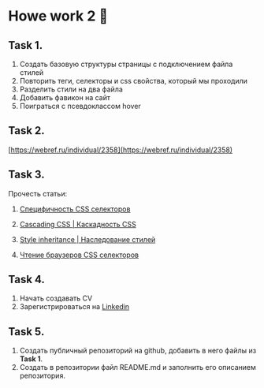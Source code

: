  # Howe work 2 🌟

## Task 1.
   1. Создать базовую структуры страницы с подключением файла стилей
   2. Повторить теги, селекторы и css свойства, который мы проходили
   3. Разделить стили на два файла
   4. Добавить фавикон на сайт
   5. Поиграться с псевдоклассом hover

## Task 2.
   [https://webref.ru/individual/2358](https://webref.ru/individual/2358)

## Task 3.
   Прочесть статьи:    
         
   1. [Специфичность CSS селекторов](https://bureau.ru/soviet/20200723/)
   
   2. [Cascading CSS | Каскадность CSS](https://puzzleweb.ru/css/18_inherit_cascade3.php#:~:text=%D0%9A%D0%B0%D1%81%D0%BA%D0%B0%D0%B4%D0%BD%D0%BE%D1%81%D1%82%D1%8C%20%E2%80%94%20%D1%8D%D1%82%D0%BE%20%D0%BE%D1%81%D0%BE%D0%B1%D0%B5%D0%BD%D0%BD%D0%BE%D1%81%D1%82%D1%8C%20CSS%2C%20%D1%81,%D1%8D%D0%BB%D0%B5%D0%BC%D0%B5%D0%BD%D1%82%D1%83%20%D0%BF%D1%80%D0%B8%20%D0%B2%D0%BE%D0%B7%D0%BD%D0%B8%D0%BA%D0%BD%D0%BE%D0%B2%D0%B5%D0%BD%D0%B8%D0%B8%20%D0%BA%D0%BE%D0%BD%D1%84%D0%BB%D0%B8%D0%BA%D1%82%D0%B0%20%D1%81%D0%B2%D0%BE%D0%B9%D1%81%D1%82%D0%B2.)
  
  3. [Style inheritance | Наследование стилей](https://puzzleweb.ru/css/18_inherit_cascade.php)

  4. [Чтение браузеров CSS селекторов](https://andrew-r.ru/notes/css-selectors-matching/)

## Task 4.
  1. Начать создавать CV
  2. Зарегистрироваться на [Linkedin](https://www.linkedin.com/)

## Task 5.
  1. Создать публичный репозиторий на github, добавить в него файлы из **Task 1**.
  2. Создать в репозитории файл README.md и заполнить его описанием репозитория.
  
